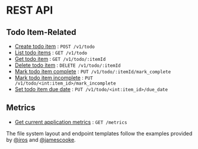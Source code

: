 # REST API

## Todo Item-Related

* [Create todo item](todo/post.md) : `POST /v1/todo`
* [List todo items](todo/get.md) : `GET /v1/todo`
* [Get todo item](todo/itemId/get.md) : `GET /v1/todo/:itemId`
* [Delete todo item](todo/itemId/delete.md) : `DELETE /v1/todo/:itemId`
* [Mark todo item complete](todo/itemId/mark_complete/put.md) : `PUT /v1/todo/:itemId/mark_complete`
* [Mark todo item incomplete](todo/itemId/mark_incomplete/put.md) : `PUT /v1/todo/<int:item_id>/mark_incomplete`
* [Set todo item due date](todo/itemId/due_date/put.md) : `PUT /v1/todo/<int:item_id>/due_date`

## Metrics

* [Get current application metrics](metrics/get.md) : `GET /metrics`

The file system layout and endpoint templates follow the examples provided by [@iros](https://gist.github.com/iros/3426278) and [@jamescooke](https://github.com/jamescooke/restapidocs).

